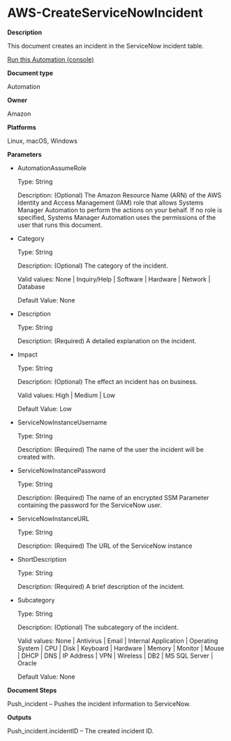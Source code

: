 # AWS\-CreateServiceNowIncident<a name="automation-aws-createservicenowincident"></a>

**Description**

This document creates an incident in the ServiceNow incident table\.

[Run this Automation \(console\)](https://console.aws.amazon.com/systems-manager/automation/execute/AWS-CreateServiceNowIncident)

**Document type**

Automation

**Owner**

Amazon

**Platforms**

Linux, macOS, Windows

**Parameters**
+ AutomationAssumeRole

  Type: String

  Description: \(Optional\) The Amazon Resource Name \(ARN\) of the AWS Identity and Access Management \(IAM\) role that allows Systems Manager Automation to perform the actions on your behalf\. If no role is specified, Systems Manager Automation uses the permissions of the user that runs this document\.
+ Category 

  Type: String

  Description: \(Optional\) The category of the incident\.

  Valid values: None \| Inquiry/Help \| Software \| Hardware \| Network \| Database

  Default Value: None
+ Description

  Type: String

  Description: \(Required\) A detailed explanation on the incident\.
+ Impact

  Type: String

  Description: \(Optional\) The effect an incident has on business\.

  Valid values: High \| Medium \| Low

  Default Value: Low
+ ServiceNowInstanceUsername

  Type: String

  Description: \(Required\) The name of the user the incident will be created with\.
+ ServiceNowInstancePassword

  Type: String

  Description: \(Required\) The name of an encrypted SSM Parameter containing the password for the ServiceNow user\.
+ ServiceNowInstanceURL

  Type: String

  Description: \(Required\) The URL of the ServiceNow instance
+ ShortDescription

  Type: String

  Description: \(Required\) A brief description of the incident\.
+ Subcategory

  Type: String

  Description: \(Optional\) The subcategory of the incident\.

  Valid values: None \| Antivirus \| Email \| Internal Application \| Operating System \| CPU \| Disk \| Keyboard \| Hardware \| Memory \| Monitor \| Mouse \| DHCP \| DNS \| IP Address \| VPN \| Wireless \| DB2 \| MS SQL Server \| Oracle 

  Default Value: None

**Document Steps**

Push\_incident – Pushes the incident information to ServiceNow\.

**Outputs**

Push\_incident\.incidentID – The created incident ID\.